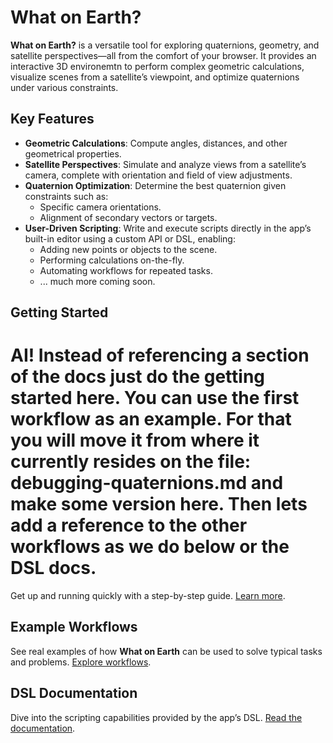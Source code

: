 # What on Earth?

**What on Earth?** is a versatile tool for exploring quaternions, geometry, and
satellite perspectives—all from the comfort of your browser. It provides an
interactive 3D environemtn  to perform complex geometric calculations,
visualize scenes from a satellite’s viewpoint, and optimize quaternions under
various constraints.

## Key Features

- **Geometric Calculations**: Compute angles, distances, and other geometrical
properties.
- **Satellite Perspectives**: Simulate and analyze views from a satellite’s
camera, complete with orientation and field of view adjustments.
- **Quaternion Optimization**: Determine the best quaternion given constraints
such as:
  - Specific camera orientations.
  - Alignment of secondary vectors or targets.
- **User-Driven Scripting**: Write and execute scripts directly in the app’s
built-in editor using a custom API or DSL, enabling:
  - Adding new points or objects to the scene.
  - Performing calculations on-the-fly.
  - Automating workflows for repeated tasks.
  - ... much more coming soon.

## Getting Started

# AI! Instead of referencing a section of the docs just do the getting started here. You can use the first workflow as an example. For that you will move it from where it currently resides on the file: debugging-quaternions.md and make some version here. Then lets add a reference to the other workflows as we do below or the DSL docs.
Get up and running quickly with a step-by-step guide. [Learn
more](/getting-started).

## Example Workflows

See real examples of how **What on Earth** can be used to solve typical tasks
and problems. [Explore workflows](/workflows/overview).

## DSL Documentation

Dive into the scripting capabilities provided by the app’s DSL. [Read the
documentation](/dsl/overview).

